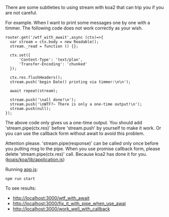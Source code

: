 There are some subtleties to using stream with koa2 that can trip you if you are not careful.

For example. When I want to print some messages one by one with a timmer. The following code does not work correctly as your wish.

    router.get('/wtf_with_await',async (ctx)=>{
      var stream = ctx.body = new Readable();
      stream._read = function () {};

      ctx.set({
          'Content-Type': 'text/plan',
          'Transfer-Encoding': 'chunked'
      });

      ctx.res.flushHeaders();
      stream.push('begin Date() printing via timmer:\n\n');

      await repeat(stream);

      stream.push('\nall done!\n');
      stream.push('\nWTF?~ There is only a one-time output!\n');
      stream.push(null);
    });

The above code only gives us a one-time output. You should add 'stream.pipe(ctx.res)' before 'stream.push' by yourself to make it work. Or you can use the callback form without await to avoid this problem.

Attention please. 'stream.pipe(response)' can be called only once before you putting msg to the pipe. When you use promise callback form, please delete 'stream.pipe(ctx.res)' call. Because koa2 has done it for you. ([koajs/koa/lib/application.js](https://github.com/koajs/koa/blob/master/lib/application.js#L267))

Running [app.js](app.js):

    npm run start

To see results:

- <http://localhost:3000/wtf_with_await>
- <http://localhost:3000/fix_it_with_pipe_when_use_awai>
- <http://localhost:3000/work_well_with_callback>
